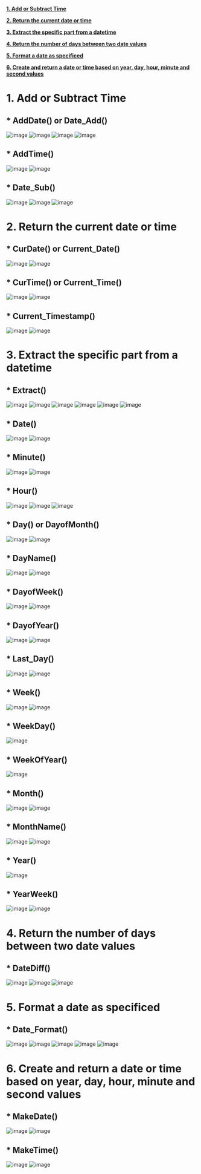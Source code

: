 **[1. Add or Subtract Time](#a1)**

**[2. Return the current date or time](#a2)**

**[3. Extract the specific part from a datetime](#a3)**

**[4. Return the number of days between two date values](#a4)**

**[5. Format a date as specificed](#a5)**

**[6. Create and return a date or time based on year, day, hour, minute and second values](#a6)**

#
#
#
#
#
#
#
#
#
#
#
#
#
#
#
#
#
#
#
#
#
#
#
#
#
#

<a id="a1"></a>
# 1. Add or Subtract Time

## * AddDate() or Date_Add()

![image](https://user-images.githubusercontent.com/60442877/211449664-1ee97bd2-848c-4e16-9c75-13c0058f82bd.png)
![image](https://user-images.githubusercontent.com/60442877/211451761-479be859-67d9-4996-9906-4b8acbd57917.png)
![image](https://user-images.githubusercontent.com/60442877/211685609-5fb9a4c2-0e17-4c77-9216-fd2b743a1680.png)
![image](https://user-images.githubusercontent.com/60442877/211685658-3c946b9d-e69a-42d2-a848-7e4e1aa843d4.png)

## * AddTime()

![image](https://user-images.githubusercontent.com/60442877/211685796-018abf5d-f7e6-48c1-a483-48b4d00d389c.png)
![image](https://user-images.githubusercontent.com/60442877/211685867-a38cde78-32e3-4c13-9699-091f69ced418.png)

## * Date_Sub()

![image](https://user-images.githubusercontent.com/60442877/211693594-df1a5f64-3027-4f0e-a1f7-51db143cd80e.png)
![image](https://user-images.githubusercontent.com/60442877/211693606-45043b27-a6cd-4937-88c1-e30702d95881.png)
![image](https://user-images.githubusercontent.com/60442877/211693692-87002bc2-5359-46f8-918c-7ce5a14bdf34.png)


<a id="a2"></a>
# 2. Return the current date or time

## * CurDate() or Current_Date()

![image](https://user-images.githubusercontent.com/60442877/211685965-8af5966b-b275-4eed-b33d-ca26db80eb7f.png)
![image](https://user-images.githubusercontent.com/60442877/211685998-c5045495-2413-42fb-b084-e9db12b07d56.png)

## * CurTime() or Current_Time() 

![image](https://user-images.githubusercontent.com/60442877/211689130-89611f94-183f-4d19-ab03-40b00645e560.png)
![image](https://user-images.githubusercontent.com/60442877/211689143-c0d7cc81-1d74-4db5-a087-dd119133736d.png)

## * Current_Timestamp()

![image](https://user-images.githubusercontent.com/60442877/211689213-9413bcb9-022e-466e-8c1b-aebedbd24fe1.png)
![image](https://user-images.githubusercontent.com/60442877/211689225-a3b5240d-5754-4023-bc3c-597e243405fc.png)

<a id="a3"></a>
# 3. Extract the specific part from a datetime

## * Extract()

![image](https://user-images.githubusercontent.com/60442877/211694231-28cdd86a-94f2-4971-82c1-1aba688e2355.png)
![image](https://user-images.githubusercontent.com/60442877/211694311-2b4e70a0-ce4b-4df5-9bd3-273bca7c1795.png)
![image](https://user-images.githubusercontent.com/60442877/211694370-ce1d3655-7a7c-45a7-9cc5-57cec86d47f2.png)
![image](https://user-images.githubusercontent.com/60442877/211694388-6252aa69-3ebd-4763-8557-e1474cd39522.png)
![image](https://user-images.githubusercontent.com/60442877/211694466-aa5163c4-2b2b-4eaf-b949-ef1c5ba157bb.png)
![image](https://user-images.githubusercontent.com/60442877/211694493-8f23c33b-245d-4ff2-b8e3-a9a308e01a85.png)

## * Date()

![image](https://user-images.githubusercontent.com/60442877/211689580-3747b888-0591-47b1-85d4-e09c7eb2a2f1.png)
![image](https://user-images.githubusercontent.com/60442877/211689593-ee0d29ab-04ed-4ecd-8c1a-6f348270c612.png)

## * Minute()

![image](https://user-images.githubusercontent.com/60442877/211697348-0a22b282-5f74-4e5d-945c-beea9c1d6caa.png)
![image](https://user-images.githubusercontent.com/60442877/211697355-aff95642-ac75-4f2a-852b-8aeebb18226c.png)

## * Hour()

![image](https://user-images.githubusercontent.com/60442877/211696223-2b6ee332-eeea-460a-876d-76aa00a62a62.png)
![image](https://user-images.githubusercontent.com/60442877/211696245-22d4fcd0-455b-4c43-be00-0ced7db0eb87.png)
![image](https://user-images.githubusercontent.com/60442877/211696266-bcdc6be8-89c1-44f2-ad0d-46ce18e80998.png)

## * Day() or DayofMonth()

![image](https://user-images.githubusercontent.com/60442877/211693772-39a583db-16ab-4207-8bdb-bcde7c3da68b.png)
![image](https://user-images.githubusercontent.com/60442877/211693781-c275d993-7b6f-454d-8a32-2b3734aee313.png)

## * DayName()

![image](https://user-images.githubusercontent.com/60442877/211693837-7fb9e6d9-20b9-4fe6-98aa-036134a2449f.png)
![image](https://user-images.githubusercontent.com/60442877/211693872-ba4f5f95-a9af-4b00-8f80-7c6ac6ef3259.png)

## * DayofWeek()

![image](https://user-images.githubusercontent.com/60442877/211693974-84e2c663-4ee5-4a99-b330-78d93fb8876d.png)
![image](https://user-images.githubusercontent.com/60442877/211693982-0b535087-40c4-40a2-a6f0-f85ef809bd39.png)

## * DayofYear()

![image](https://user-images.githubusercontent.com/60442877/211694034-b3a52404-3d45-4f3f-9d45-29612463d93e.png)
![image](https://user-images.githubusercontent.com/60442877/211694136-c8458c31-3504-4eee-9158-a555cae98363.png)

## * Last_Day()

![image](https://user-images.githubusercontent.com/60442877/211696366-8acbe025-2ddc-41d0-a774-d02d77b99646.png)
![image](https://user-images.githubusercontent.com/60442877/211696379-7959aa44-ca5b-49e1-ba03-2846fabfa69a.png)

## * Week()

![image](https://user-images.githubusercontent.com/60442877/211697796-2172d00c-f3ae-470e-84c7-5960c52e6889.png)
![image](https://user-images.githubusercontent.com/60442877/211697818-6a90f723-5047-434f-a1b5-3945e2e43686.png)

## * WeekDay()

![image](https://user-images.githubusercontent.com/60442877/212418942-d029b488-4c97-46a8-be54-eae1e64ba78d.png)

## * WeekOfYear()

![image](https://user-images.githubusercontent.com/60442877/212418997-64048bb0-dc0c-4d6b-ae20-3ec4f377be54.png)

## * Month()

![image](https://user-images.githubusercontent.com/60442877/211697383-68e716e9-4c00-49f3-8a0d-afca45629166.png)
![image](https://user-images.githubusercontent.com/60442877/211697399-f4ceb5fc-21ab-4dd4-b427-3822b4441529.png)

## * MonthName()

![image](https://user-images.githubusercontent.com/60442877/211697472-45b68115-433a-4edc-bf32-4ce81d5922c1.png)
![image](https://user-images.githubusercontent.com/60442877/211697492-cd26b818-c014-4ca3-8817-b1e56ff9c077.png)

## * Year()

![image](https://user-images.githubusercontent.com/60442877/212419370-576745ae-ce38-4385-9a2c-62b5148108b7.png)

## * YearWeek()

![image](https://user-images.githubusercontent.com/60442877/212419478-9d986149-5cc4-43bd-acc5-348e16c6d7e7.png)
![image](https://user-images.githubusercontent.com/60442877/212419495-e691b9d1-8426-4aa9-9b0c-718bbecf6f77.png)

<a id="a4"></a>
# 4. Return the number of days between two date values

## * DateDiff()

![image](https://user-images.githubusercontent.com/60442877/211692182-ed863aa1-6e35-47e2-8832-7996fea3a3ac.png)
![image](https://user-images.githubusercontent.com/60442877/211692213-57b9f0f4-9d25-4f1f-aff5-be1709e05f38.png)
![image](https://user-images.githubusercontent.com/60442877/213306285-a03b1c76-adb0-43fd-a3ea-970904d4f8c7.png)

<a id="a5"></a>
# 5. Format a date as specificed

## * Date_Format()

![image](https://user-images.githubusercontent.com/60442877/211693251-fc6c47ca-a48b-4b09-93c4-f41c241bfb66.png)
![image](https://user-images.githubusercontent.com/60442877/211693283-08216ffd-642a-44b7-8e87-7c7fe48ef1c3.png)
![image](https://user-images.githubusercontent.com/60442877/211693300-949d434f-a341-42a9-9697-4426597b0f30.png)
![image](https://user-images.githubusercontent.com/60442877/211693321-7c23b2b8-4207-4a8d-92d9-b39ecc572b45.png)
![image](https://user-images.githubusercontent.com/60442877/211693367-b863877e-6402-4e53-80fa-613c3b0d1f1b.png)

<a id="a6"></a>
# 6. Create and return a date or time based on year, day, hour, minute and second values

## * MakeDate()

![image](https://user-images.githubusercontent.com/60442877/211696618-f58c378d-0a53-43cc-b20a-893b29009879.png)
![image](https://user-images.githubusercontent.com/60442877/211696634-6a236882-cc38-4bd0-b7ff-d7e21b329129.png)

## * MakeTime()

![image](https://user-images.githubusercontent.com/60442877/211696886-d782f492-423d-4a3d-be62-9cb8026d918e.png)
![image](https://user-images.githubusercontent.com/60442877/211696905-3d484f19-b361-48fd-88cf-0c2dc47df149.png)




